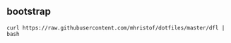 bootstrap
---------

```
curl https://raw.githubusercontent.com/mhristof/dotfiles/master/dfl | bash
```
